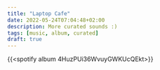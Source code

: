 ```yaml
---
title: "Laptop Cafe"
date: 2022-05-24T07:04:48+02:00
description: More curated sounds :)
tags: [music, album, curated]
draft: true
---
```


{{<spotify album 4HuzPUi36WvuyGWKUcQEkt>}}